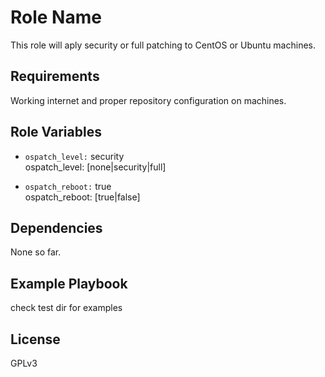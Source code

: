 Role Name
=========

This role will aply security or full patching to CentOS or Ubuntu machines.

Requirements
------------

Working internet and proper repository configuration on machines.

Role Variables
--------------

* `ospatch_level:` security   
ospatch_level: [none|security|full]

* `ospatch_reboot:` true   
ospatch_reboot: [true|false]


Dependencies
------------
None so far.

Example Playbook
----------------

check test dir for examples

License
-------

GPLv3

